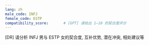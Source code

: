 ```yaml
---
lang: zh
male_code: INFJ
female_code: ESTP
compatibility_score:       # [GPT] 请给出 1–10 的契合度评分
---
```


[DR] 请分析 INFJ 男与 ESTP 女的契合度, 互补优势, 潜在冲突, 相处建议等

